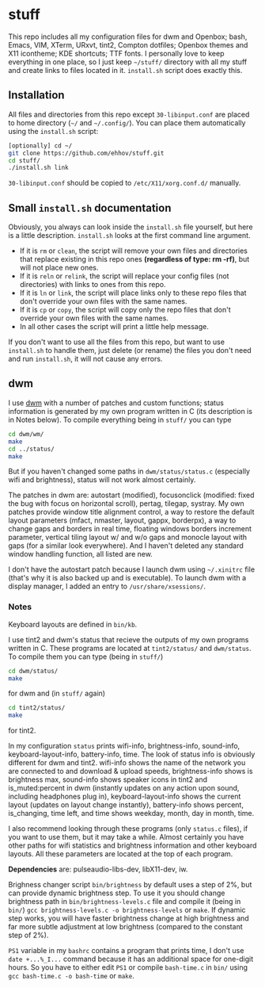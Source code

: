 # stuff
This repo includes all my configuration files for dwm and Openbox; bash, Emacs, VIM, XTerm, URxvt, tint2, Compton dotfiles; Openbox themes and X11 icontheme; KDE shortcuts; TTF fonts. I personally love to keep everything in one place, so I just keep `~/stuff/` directory with all my stuff and create links to files located in it. `install.sh` script does exactly this.


## Installation
All files and directories from this repo except `30-libinput.conf` are placed to home directory (`~/` and `~/.config/`). You can place them automatically using the `install.sh` script:
``` bash
[optionally] cd ~/
git clone https://github.com/ehhov/stuff.git
cd stuff/
./install.sh link
```

`30-libinput.conf` should be copied to `/etc/X11/xorg.conf.d/` manually.


## Small `install.sh` documentation
Obviously, you always can look inside the `install.sh` file yourself, but here is a little description. `install.sh` looks at the first command line argument.
- If it is `rm` or `clean`, the script will remove your own files and directories that replace existing in this repo ones **(regardless of type: rm -rf)**, but will not place new ones.
- If it is `reln` or `relink`, the script will replace your config files (not directories) with links to ones from this repo.
- If it is `ln` or `link`, the script will place links only to these repo files that don't override your own files with the same names.
- If it is `cp` or `copy`, the script will copy only the repo files that don't override your own files with the same names.
- In all other cases the script will print a little help message.

If you don't want to use all the files from this repo, but want to use `install.sh` to handle them, just delete (or rename) the files you don't need and run `install.sh`, it will not cause any errors. 

## dwm
I use [dwm](https://dwm.suckless.org) with a number of patches and custom functions; status information is generated by my own program written in C (its description is in Notes below). To compile everything being in `stuff/` you can type
``` bash
cd dwm/wm/
make
cd ../status/
make
```
But if you haven't changed some paths in `dwm/status/status.c` (especially wifi and brightness), status will not work almost certainly.

The patches in dwm are: autostart (modified), focusonclick (modified: fixed the bug with focus on horizontal scroll), pertag, tilegap, systray. My own patches provide window title alignment control, a way to restore the default layout parameters (mfact, nmaster, layout, gappx, borderpx), a way to change gaps and borders in real time, floating windows borders increment parameter, vertical tiling layout w/ and w/o gaps and monocle layout with gaps (for a similar look everywhere). And I haven't deleted any standard window handling function, all listed are new. 

I don't have the autostart patch because I launch dwm using `~/.xinitrc` file (that's why it is also backed up and is executable). To launch dwm with a display manager, I added an entry to `/usr/share/xsessions/`.


### Notes
Keyboard layouts are defined in `bin/kb`. 

I use tint2 and dwm's status that recieve the outputs of my own programs written in C. These programs are located at `tint2/status/` and `dwm/status`. To compile them you can type (being in `stuff/`)
``` bash
cd dwm/status/
make
```
for dwm and (in `stuff/` again)
``` bash
cd tint2/status/
make
```
for tint2. 

In my configuration `status` prints wifi-info, brightness-info, sound-info, keyboard-layout-info, battery-info, time. The look of status info is obviously different for dwm and tint2. wifi-info shows the name of the network you are connected to and download & upload speeds, brightness-info shows is brightness max, sound-info shows speaker icons in tint2 and is\_muted:percent in dwm (instantly updates on any action upon sound, including headphones plug in), keyboard-layout-info shows the current layout (updates on layout change instantly), battery-info shows percent, is\_changing, time left, and time shows weekday, month, day in month, time.

I also recommend looking through these programs (only `status.c` files), if you want to use them, but it may take a while. Almost certainly you have other paths for wifi statistics and brightness information and other keyboard layouts. All these parameters are located at the top of each program.

**Dependencies** are: pulseaudio-libs-dev, libX11-dev, iw.

Brighness changer script `bin/brightness` by default uses a step of 2%, but can provide dynamic brightness step. To use it you should change brightness path in `bin/brightness-levels.c` file and compile it (being in `bin/`) `gcc brightness-levels.c -o brightness-levels` or `make`.
If dynamic step works, you will have faster brightness change at high brightness and far more subtle adjustment at low brightness (compared to the constant step of 2%).

`PS1` variable in my `bashrc` contains a program that prints time, I don't use `date +...%_I...` command because it has an additional space for one-digit hours. So you have to either edit `PS1` or compile `bash-time.c` in `bin/` using `gcc bash-time.c -o bash-time` or `make`. 
